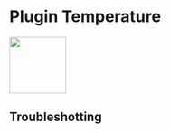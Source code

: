 # Plugin Temperature

<img src="{{site.baseurl}}/plugin-temperature/{{site.img}}/temperature_icon.png" class="pluginLogo" width="100" />

## Troubleshotting